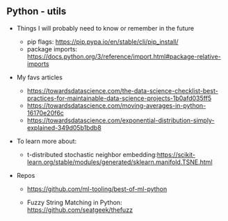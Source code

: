 ## Python - utils

* Things I will probably need to know or remember in the future 

  - pip flags: https://pip.pypa.io/en/stable/cli/pip_install/
  - package imports: https://docs.python.org/3/reference/import.html#package-relative-imports

* My favs articles

  * https://towardsdatascience.com/the-data-science-checklist-best-practices-for-maintainable-data-science-projects-1b0afd035ff5
  * https://towardsdatascience.com/moving-averages-in-python-16170e20f6c 
  * https://towardsdatascience.com/exponential-distribution-simply-explained-349d05b1bdb8

*  To learn more about:
  
    * t-distributed stochastic neighbor embedding:https://scikit-learn.org/stable/modules/generated/sklearn.manifold.TSNE.html
   
* Repos
 
  * https://github.com/ml-tooling/best-of-ml-python
  
  * Fuzzy String Matching in Python: https://github.com/seatgeek/thefuzz
